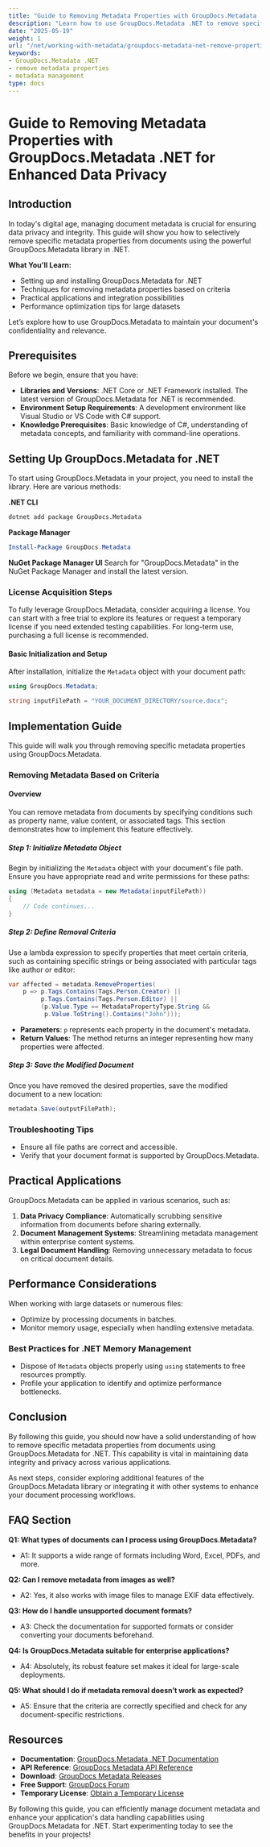 ```yaml
---
title: "Guide to Removing Metadata Properties with GroupDocs.Metadata .NET for Enhanced Data Privacy"
description: "Learn how to use GroupDocs.Metadata .NET to remove specific metadata properties, ensuring data privacy and integrity in your documents."
date: "2025-05-19"
weight: 1
url: "/net/working-with-metadata/groupdocs-metadata-net-remove-properties/"
keywords:
- GroupDocs.Metadata .NET
- remove metadata properties
- metadata management
type: docs
---
```

# Guide to Removing Metadata Properties with GroupDocs.Metadata .NET for Enhanced Data Privacy

## Introduction
In today's digital age, managing document metadata is crucial for ensuring data privacy and integrity. This guide will show you how to selectively remove specific metadata properties from documents using the powerful GroupDocs.Metadata library in .NET.

**What You'll Learn:**
- Setting up and installing GroupDocs.Metadata for .NET
- Techniques for removing metadata properties based on criteria
- Practical applications and integration possibilities
- Performance optimization tips for large datasets

Let’s explore how to use GroupDocs.Metadata to maintain your document's confidentiality and relevance.

## Prerequisites
Before we begin, ensure that you have:
- **Libraries and Versions**: .NET Core or .NET Framework installed. The latest version of GroupDocs.Metadata for .NET is recommended.
- **Environment Setup Requirements**: A development environment like Visual Studio or VS Code with C# support.
- **Knowledge Prerequisites**: Basic knowledge of C#, understanding of metadata concepts, and familiarity with command-line operations.

## Setting Up GroupDocs.Metadata for .NET
To start using GroupDocs.Metadata in your project, you need to install the library. Here are various methods:

**.NET CLI**
```bash
dotnet add package GroupDocs.Metadata
```

**Package Manager**
```powershell
Install-Package GroupDocs.Metadata
```

**NuGet Package Manager UI**
Search for "GroupDocs.Metadata" in the NuGet Package Manager and install the latest version.

### License Acquisition Steps
To fully leverage GroupDocs.Metadata, consider acquiring a license. You can start with a free trial to explore its features or request a temporary license if you need extended testing capabilities. For long-term use, purchasing a full license is recommended.

#### Basic Initialization and Setup
After installation, initialize the `Metadata` object with your document path:
```csharp
using GroupDocs.Metadata;

string inputFilePath = "YOUR_DOCUMENT_DIRECTORY/source.docx";
```

## Implementation Guide
This guide will walk you through removing specific metadata properties using GroupDocs.Metadata.

### Removing Metadata Based on Criteria
#### Overview
You can remove metadata from documents by specifying conditions such as property name, value content, or associated tags. This section demonstrates how to implement this feature effectively.

##### Step 1: Initialize Metadata Object
Begin by initializing the `Metadata` object with your document's file path. Ensure you have appropriate read and write permissions for these paths:
```csharp
using (Metadata metadata = new Metadata(inputFilePath))
{
    // Code continues...
}
```

##### Step 2: Define Removal Criteria
Use a lambda expression to specify properties that meet certain criteria, such as containing specific strings or being associated with particular tags like author or editor:
```csharp
var affected = metadata.RemoveProperties(
    p => p.Tags.Contains(Tags.Person.Creator) ||
         p.Tags.Contains(Tags.Person.Editor) ||
         (p.Value.Type == MetadataPropertyType.String && 
          p.Value.ToString().Contains("John")));
```
- **Parameters**: `p` represents each property in the document's metadata.
- **Return Values**: The method returns an integer representing how many properties were affected.

##### Step 3: Save the Modified Document
Once you have removed the desired properties, save the modified document to a new location:
```csharp
metadata.Save(outputFilePath);
```

### Troubleshooting Tips
- Ensure all file paths are correct and accessible.
- Verify that your document format is supported by GroupDocs.Metadata.

## Practical Applications
GroupDocs.Metadata can be applied in various scenarios, such as:
1. **Data Privacy Compliance**: Automatically scrubbing sensitive information from documents before sharing externally.
2. **Document Management Systems**: Streamlining metadata management within enterprise content systems.
3. **Legal Document Handling**: Removing unnecessary metadata to focus on critical document details.

## Performance Considerations
When working with large datasets or numerous files:
- Optimize by processing documents in batches.
- Monitor memory usage, especially when handling extensive metadata.

### Best Practices for .NET Memory Management
- Dispose of `Metadata` objects properly using `using` statements to free resources promptly.
- Profile your application to identify and optimize performance bottlenecks.

## Conclusion
By following this guide, you should now have a solid understanding of how to remove specific metadata properties from documents using GroupDocs.Metadata for .NET. This capability is vital in maintaining data integrity and privacy across various applications.

As next steps, consider exploring additional features of the GroupDocs.Metadata library or integrating it with other systems to enhance your document processing workflows.

## FAQ Section
**Q1: What types of documents can I process using GroupDocs.Metadata?**
- A1: It supports a wide range of formats including Word, Excel, PDFs, and more.

**Q2: Can I remove metadata from images as well?**
- A2: Yes, it also works with image files to manage EXIF data effectively.

**Q3: How do I handle unsupported document formats?**
- A3: Check the documentation for supported formats or consider converting your documents beforehand.

**Q4: Is GroupDocs.Metadata suitable for enterprise applications?**
- A4: Absolutely, its robust feature set makes it ideal for large-scale deployments.

**Q5: What should I do if metadata removal doesn’t work as expected?**
- A5: Ensure that the criteria are correctly specified and check for any document-specific restrictions.

## Resources
- **Documentation**: [GroupDocs.Metadata .NET Documentation](https://docs.groupdocs.com/metadata/net/)
- **API Reference**: [GroupDocs Metadata API Reference](https://reference.groupdocs.com/metadata/net/)
- **Download**: [GroupDocs Metadata Releases](https://releases.groupdocs.com/metadata/net/)
- **Free Support**: [GroupDocs Forum](https://forum.groupdocs.com/c/metadata/)
- **Temporary License**: [Obtain a Temporary License](https://purchase.groupdocs.com/temporary-license/) 

By following this guide, you can efficiently manage document metadata and enhance your application's data handling capabilities using GroupDocs.Metadata for .NET. Start experimenting today to see the benefits in your projects!

